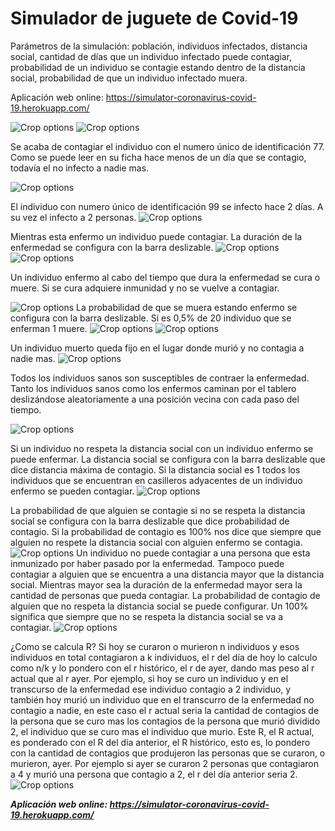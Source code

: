 Simulador de juguete de Covid-19
=========================================

Parámetros de la simulación: población, individuos infectados, distancia social, cantidad de días que un individuo infectado puede contagiar, probabilidad de un individuo se contagie estando dentro de la distancia social, probabilidad de que un individuo infectado muera.

Aplicación web online: 
https://simulator-coronavirus-covid-19.herokuapp.com/


![Crop options](https://github.com/marcoscravero2175/simulator-coronavirus-covid-19/blob/master/readme/image001.png)
![Crop options](https://github.com/marcoscravero2175/simulator-coronavirus-covid-19/blob/master/readme/image003.png)





Se acaba de contagiar el individuo con el numero único de identificación 77. Como se puede leer en su ficha hace menos de un día que se contagio, todavía el no infecto a nadie mas.

![Crop options](https://github.com/marcoscravero2175/simulator-coronavirus-covid-19/blob/master/readme/image005.png)


El individuo con numero único de identificación 99 se infecto hace 2 días. A su vez el infecto a 2 personas.
![Crop options](https://github.com/marcoscravero2175/simulator-coronavirus-covid-19/blob/master/readme/image007.png)

Mientras esta enfermo un individuo puede contagiar. La duración de la enfermedad se configura con la barra deslizable.
![Crop options](https://github.com/marcoscravero2175/simulator-coronavirus-covid-19/blob/master/readme/image009.png)
![Crop options](https://github.com/marcoscravero2175/simulator-coronavirus-covid-19/blob/master/readme/image010.png)

Un individuo enfermo al cabo del tiempo que dura la enfermedad se cura o muere. Si se cura adquiere inmunidad y no se vuelve a contagiar.

![Crop options](https://github.com/marcoscravero2175/simulator-coronavirus-covid-19/blob/master/readme/image011.png)
La probabilidad de que se muera estando enfermo se configura con la barra deslizable. Si es 0,5% de 20 individuo que se enferman 1 muere.
![Crop options](https://github.com/marcoscravero2175/simulator-coronavirus-covid-19/blob/master/readme/image012.png)
![Crop options](https://github.com/marcoscravero2175/simulator-coronavirus-covid-19/blob/master/readme/image013.png)


Un individuo muerto queda fijo en el lugar donde murió y no contagia a nadie mas.
![Crop options](https://github.com/marcoscravero2175/simulator-coronavirus-covid-19/blob/master/readme/image014.png)

Todos los individuos sanos son susceptibles de contraer la enfermedad. Tanto los individuos sanos como los enfermos caminan por el tablero deslizándose aleatoriamente a una posición vecina con cada paso del tiempo.

![Crop options](https://github.com/marcoscravero2175/simulator-coronavirus-covid-19/blob/master/readme/image015.png)

Si un individuo no respeta la distancia social con un individuo enfermo se puede enfermar. La distancia social se configura con la barra deslizable que dice distancia máxima de contagio. Si la distancia social es 1 todos los individuos que se encuentran en casilleros adyacentes de un individuo enfermo se pueden contagiar.
![Crop options](https://github.com/marcoscravero2175/simulator-coronavirus-covid-19/blob/master/readme/image016.png)

La probabilidad de que alguien se contagie si no se respeta la distancia social se configura con la barra deslizable que dice probabilidad de contagio. Si la probabilidad de contagio es 100% nos dice que siempre que alguien no respete la distancia social con alguien enfermo se contagia.
![Crop options](https://github.com/marcoscravero2175/simulator-coronavirus-covid-19/blob/master/readme/image018.png)
Un individuo no puede contagiar a una persona que esta inmunizado por haber pasado por la enfermedad. Tampoco puede contagiar a alguien que se encuentra a una distancia mayor que la distancia social. Mientras mayor sea la duración de la enfermedad mayor sera la cantidad de personas que pueda contagiar. La probabilidad de contagio de alguien que no respeta la distancia social se puede configurar. Un 100% significa que siempre que no se respeta la distancia social se va a contagiar.
![Crop options](https://github.com/marcoscravero2175/simulator-coronavirus-covid-19/blob/master/readme/image020.png)

¿Como se calcula R? Si hoy se curaron o murieron n individuos y esos individuos en total contagiaron a k individuos, el r del día de hoy lo calculo como n/k y lo pondero con el r histórico, el r de ayer, dando mas peso al r actual que al r ayer. Por ejemplo, si hoy se curo un individuo y en el transcurso de la enfermedad ese individuo contagio a 2 individuo, y también hoy murió un individuo que en el transcurro de la enfermedad no contagio a nadie, en este caso el r actual seria la cantidad de contagios de la persona que se curo mas los contagios de la persona que murió dividido 2, el individuo que se curo mas el individuo que murio. Este R, el R actual, es ponderado con el R del dia anterior, el R histórico, esto es, lo pondero con la cantidad de contagios que produjeron las personas que se curaron, o murieron, ayer. Por ejemplo si ayer se curaron 2 personas que contagiaron a 4 y murió una persona que contagio a 2, el r del día anterior seria 2.
![Crop options](https://github.com/marcoscravero2175/simulator-coronavirus-covid-19/blob/master/readme/image022.png)

***Aplicación web online: 
https://simulator-coronavirus-covid-19.herokuapp.com/***


